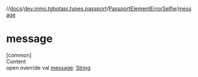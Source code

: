 //[docs](../../../index.md)/[dev.inmo.tgbotapi.types.passport](../index.md)/[PassportElementErrorSelfie](index.md)/[message](message.md)



# message  
[common]  
Content  
open override val [message](message.md): [String](https://kotlinlang.org/api/latest/jvm/stdlib/kotlin/-string/index.html)  



